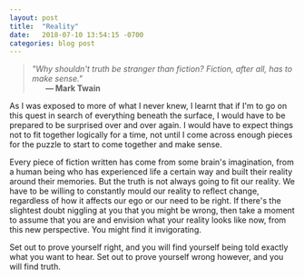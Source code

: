 ```yaml
---
layout: post
title:  "Reality"
date:   2018-07-10 13:54:15 -0700
categories: blog post
---
```


>*"Why shouldn't truth be stranger than fiction? Fiction, after all, has to make sense."* 
 <br>&nbsp;&nbsp;&nbsp;&nbsp;&nbsp;&nbsp;__&mdash; Mark Twain__

As I was exposed to more of what I never knew, I learnt that if I'm to go on this quest in search of everything beneath the surface, I would have to be prepared to be surprised over and over again. I would have to expect things not to fit together logically for a time, not until I come across enough pieces for the puzzle to start to come together and make sense.

Every piece of fiction written has come from some brain's imagination, from a human being who has experienced life a certain way and built their reality around their memories. But the truth is not always going to fit our reality. We have to be willing to constantly mould our reality to reflect change, regardless of how it affects our ego or our need to be right. If there's the slightest doubt niggling at you that you might be wrong, then take a moment to assume that you are and envision what your reality looks like now, from this new perspective. You might find it invigorating. 

Set out to prove yourself right, and you will find yourself being told exactly what you want to hear. Set out to prove yourself wrong however, and you will find truth.